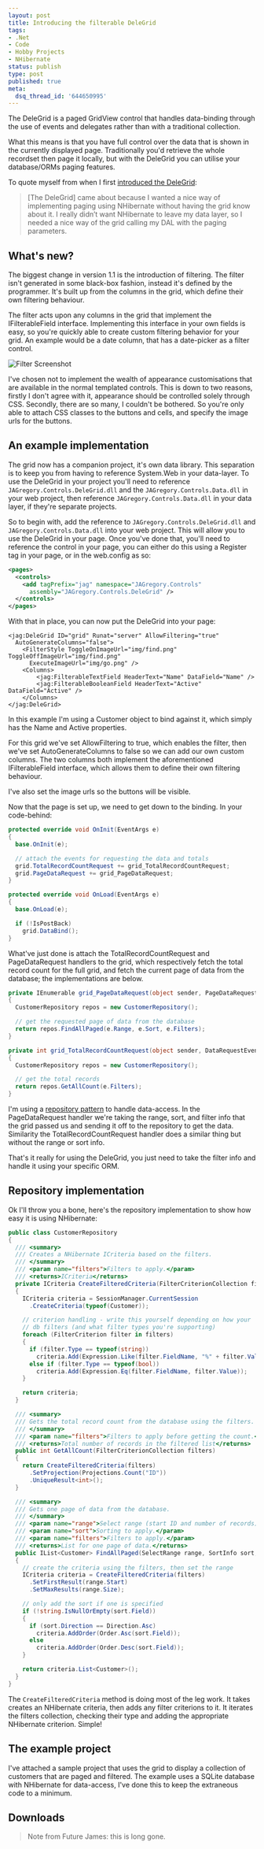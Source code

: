 ```yaml
---
layout: post
title: Introducing the filterable DeleGrid
tags:
- .Net
- Code
- Hobby Projects
- NHibernate
status: publish
type: post
published: true
meta:
  dsq_thread_id: '644650995'
---
```

The DeleGrid is a paged GridView control that handles data-binding through the use of events and delegates rather than with a traditional collection.

What this means is that you have full control over the data that is shown in the currently displayed page. Traditionally you'd retrieve the whole recordset then page it locally, but with the DeleGrid you can utilise your database/ORMs paging features.

<!-- more -->

To quote myself from when I first [introduced the DeleGrid](/writings/delegrid/):

> [The DeleGrid] came about because I wanted a nice way of implementing paging using NHibernate without having the grid know about it. I really didn’t want NHibernate to leave my data layer, so I needed a nice way of the grid calling my DAL with the paging parameters.

## What's new?

The biggest change in version 1.1 is the introduction of filtering. The filter isn't generated in some black-box fashion, instead it's defined by the programmer. It's built up from the columns in the grid, which define their own filtering behaviour.

The filter acts upon any columns in the grid that implement the IFilterableField interface. Implementing this interface in your own fields is easy, so you're quickly able to create custom filtering behavior for your grid. An example would be a date column, that has a date-picker as a filter control.

![Filter Screenshot](/images/fd-1.png)

I've chosen not to implement the wealth of appearance customisations that are available in the normal templated controls. This is down to two reasons, firstly I don't agree with it, appearance should be controlled solely through CSS. Secondly, there are so many, I couldn't be bothered. So you're only able to attach CSS classes to the buttons and cells, and specify the image urls for the buttons.

## An example implementation

The grid now has a companion project, it's own data library. This separation is to keep you from having to reference System.Web in your data-layer. To use the DeleGrid in your project you'll need to reference `JAGregory.Controls.DeleGrid.dll` and the `JAGregory.Controls.Data.dll` in your web project, then reference `JAGregory.Controls.Data.dll` in your data layer, if they're separate projects.

So to begin with, add the reference to `JAGregory.Controls.DeleGrid.dll` and `JAGregory.Controls.Data.dll` into your web project. This will allow you to use the DeleGrid in your page. Once you've done that, you'll need to reference the control in your page, you can either do this using a Register tag in your page, or in the web.config as so:

``` xml
<pages>
  <controls>
    <add tagPrefix="jag" namespace="JAGregory.Controls"
      assembly="JAGregory.Controls.DeleGrid" />
  </controls>
</pages>
```

With that in place, you can now put the DeleGrid into your page:

``` aspx-cs
<jag:DeleGrid ID="grid" Runat="server" AllowFiltering="true"
  AutoGenerateColumns="false">
    <FilterStyle ToggleOnImageUrl="img/find.png" ToggleOffImageUrl="img/find.png"
      ExecuteImageUrl="img/go.png" />
    <Columns>
        <jag:FilterableTextField HeaderText="Name" DataField="Name" />
        <jag:FilterableBooleanField HeaderText="Active" DataField="Active" />
    </Columns>
</jag:DeleGrid>
```

In this example I'm using a Customer object to bind against it, which simply has the Name and Active properties.

For this grid we've set AllowFiltering to true, which enables the filter, then we've set AutoGenerateColumns to false so we can add our own custom columns. The two columns both implement the aforementioned IFilterableField interface, which allows them to define their own filtering behaviour.

I've also set the image urls so the buttons will be visible.

Now that the page is set up, we need to get down to the binding. In your code-behind:

``` csharp
protected override void OnInit(EventArgs e)
{
  base.OnInit(e);

  // attach the events for requesting the data and totals
  grid.TotalRecordCountRequest += grid_TotalRecordCountRequest;
  grid.PageDataRequest += grid_PageDataRequest;
}

protected override void OnLoad(EventArgs e)
{
  base.OnLoad(e);

  if (!IsPostBack)
    grid.DataBind();
}
```

What've just done is attach the TotalRecordCountRequest and PageDataRequest handlers to the grid, which respectively fetch the total record count for the full grid, and fetch the current page of data from the database; the implementations are below.

``` csharp
private IEnumerable grid_PageDataRequest(object sender, PageDataRequestEventArgs e)
{
  CustomerRepository repos = new CustomerRepository();

  // get the requested page of data from the database
  return repos.FindAllPaged(e.Range, e.Sort, e.Filters);
}

private int grid_TotalRecordCountRequest(object sender, DataRequestEventArgs e)
{
  CustomerRepository repos = new CustomerRepository();

  // get the total records
  return repos.GetAllCount(e.Filters);
}
```

I'm using a [repository pattern](http://www.martinfowler.com/eaaCatalog/repository.html) to handle data-access. In the PageDataRequest handler we're taking the range, sort, and filter info that the grid passed us and sending it off to the repository to get the data. Similarity the TotalRecordCountRequest handler does a similar thing but without the range or sort info.

That's it really for using the DeleGrid, you just need to take the filter info and handle it using your specific ORM.

## Repository implementation

Ok I'll throw you a bone, here's the repository implementation to show how easy it is using NHibernate:

``` csharp
public class CustomerRepository
{
  /// <summary>
  /// Creates a NHibernate ICriteria based on the filters.
  /// </summary>
  /// <param name="filters">Filters to apply.</param>
  /// <returns>ICriteria</returns>
  private ICriteria CreateFilteredCriteria(FilterCriterionCollection filters)
  {
    ICriteria criteria = SessionManager.CurrentSession
      .CreateCriteria(typeof(Customer));

    // criterion handling - write this yourself depending on how your
    // db filters (and what filter types you're supporting)
    foreach (FilterCriterion filter in filters)
    {
      if (filter.Type == typeof(string))
        criteria.Add(Expression.Like(filter.FieldName, "%" + filter.Value + "%"));
      else if (filter.Type == typeof(bool))
        criteria.Add(Expression.Eq(filter.FieldName, filter.Value));
    }

    return criteria;
  }

  /// <summary>
  /// Gets the total record count from the database using the filters.
  /// </summary>
  /// <param name="filters">Filters to apply before getting the count.</param>
  /// <returns>Total number of records in the filtered list</returns>
  public int GetAllCount(FilterCriterionCollection filters)
  {
    return CreateFilteredCriteria(filters)
      .SetProjection(Projections.Count("ID"))
      .UniqueResult<int>();
  }

  /// <summary>
  /// Gets one page of data from the database.
  /// </summary>
  /// <param name="range">Select range (start ID and number of records).</param>
  /// <param name="sort">Sorting to apply.</param>
  /// <param name="filters">Filters to apply.</param>
  /// <returns>List for one page of data.</returns>
  public IList<Customer> FindAllPaged(SelectRange range, SortInfo sort, FilterCriterionCollection filters)
  {
    // create the criteria using the filters, then set the range
    ICriteria criteria = CreateFilteredCriteria(filters)
      .SetFirstResult(range.Start)
      .SetMaxResults(range.Size);

    // only add the sort if one is specified
    if (!string.IsNullOrEmpty(sort.Field))
    {
      if (sort.Direction == Direction.Asc)
        criteria.AddOrder(Order.Asc(sort.Field));
      else
        criteria.AddOrder(Order.Desc(sort.Field));
    }

    return criteria.List<Customer>();
  }
}
```

The <code>CreateFilteredCriteria</code> method is doing most of the leg work. It takes creates an NHibernate criteria, then adds any filter criterions to it. It iterates the filters collection, checking their type and adding the appropriate NHibernate criterion. Simple!

## The example project

I've attached a sample project that uses the grid to display a collection of customers that are paged and filtered. The example uses a SQLite database with NHibernate for data-access, I've done this to keep the extraneous code to a minimum.

## Downloads

> Note from Future James: this is long gone.
